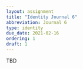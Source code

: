 ```yaml
---
layout: assignment
title: "Identity Journal 6"
abbreviation: Journal 6
type: identity
due_date: 2021-02-16
ordering: 1
draft: 1
---
```


TBD

